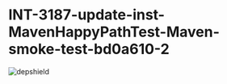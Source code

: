 # INT-3187-update-inst-MavenHappyPathTest-Maven-smoke-test-bd0a610-2

![depshield](https://cpeters1.dev.depshield.sonatype.org/badges/depshield-testing/INT-3187-update-inst-MavenHappyPathTest-Maven-smoke-test-bd0a610-2/depshield.svg)